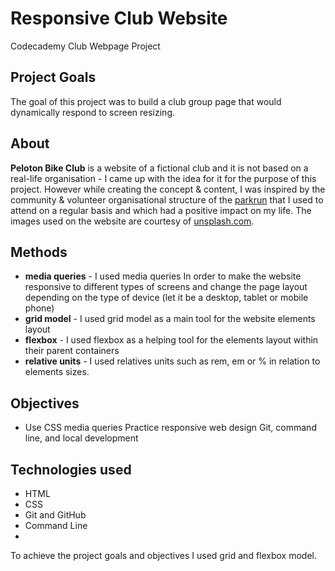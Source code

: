 # Responsive Club Website
Codecademy Club Webpage Project
## Project Goals
The goal of this project was to build a club group page that would dynamically respond to screen resizing. 

## About
**Peloton Bike Club** is a website of a fictional club and it is not based on a real-life organisation - I came up with the idea for it for the purpose of this project. However while creating the concept & content, I was inspired by the community & volunteer organisational structure of the [parkrun](https://www.parkrun.com/) that I used to attend on a regular basis and which had a positive impact on my life. The images used on the website are courtesy of [unsplash.com](https://unsplash.com/).

## Methods

* **media queries** - I used media queries In order to make the website responsive to different types of screens and change the page layout depending on the type of device (let it be a desktop, tablet or mobile phone) 
*  **grid model** - I used grid model as a main tool for the website elements layout
*  **flexbox** - I used flexbox as a helping tool for the elements layout within their parent containers
*  **relative units** - I used relatives units such as rem, em or %  in relation to elements sizes.

## Objectives
* Use CSS media queries
Practice responsive web design
Git, command line, and local development

## Technologies used
* HTML
* CSS
* Git and GitHub
* Command Line
* 

To achieve the project goals and objectives I used grid and flexbox model.



